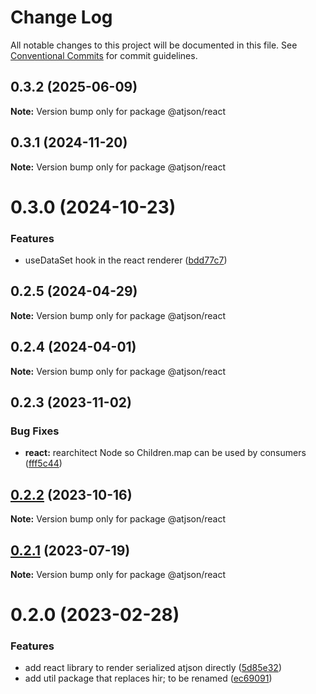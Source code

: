# Change Log

All notable changes to this project will be documented in this file.
See [Conventional Commits](https://conventionalcommits.org) for commit guidelines.

## 0.3.2 (2025-06-09)

**Note:** Version bump only for package @atjson/react

## 0.3.1 (2024-11-20)

**Note:** Version bump only for package @atjson/react

# 0.3.0 (2024-10-23)

### Features

- useDataSet hook in the react renderer ([bdd77c7](https://github.com/CondeNast/atjson/commit/bdd77c73c082b27e33343db9589193cb7c4cfbdd))

## 0.2.5 (2024-04-29)

**Note:** Version bump only for package @atjson/react

## 0.2.4 (2024-04-01)

**Note:** Version bump only for package @atjson/react

## 0.2.3 (2023-11-02)

### Bug Fixes

- **react:** rearchitect Node so Children.map can be used by consumers ([fff5c44](https://github.com/CondeNast/atjson/commit/fff5c4412acb6e3dd6bd8ff2177d426b3b7a6859))

## [0.2.2](https://github.com/CondeNast/atjson/compare/@atjson/react@0.2.1...@atjson/react@0.2.2) (2023-10-16)

**Note:** Version bump only for package @atjson/react

## [0.2.1](https://github.com/CondeNast/atjson/compare/@atjson/react@0.2.0...@atjson/react@0.2.1) (2023-07-19)

**Note:** Version bump only for package @atjson/react

# 0.2.0 (2023-02-28)

### Features

- add react library to render serialized atjson directly ([5d85e32](https://github.com/CondeNast/atjson/commit/5d85e32d1ede6e5eaf5f35b8724343b0ca8d4ec8))
- add util package that replaces hir; to be renamed ([ec69091](https://github.com/CondeNast/atjson/commit/ec6909185d14e64093ef59ca3b544a2a6bb9cad0))
